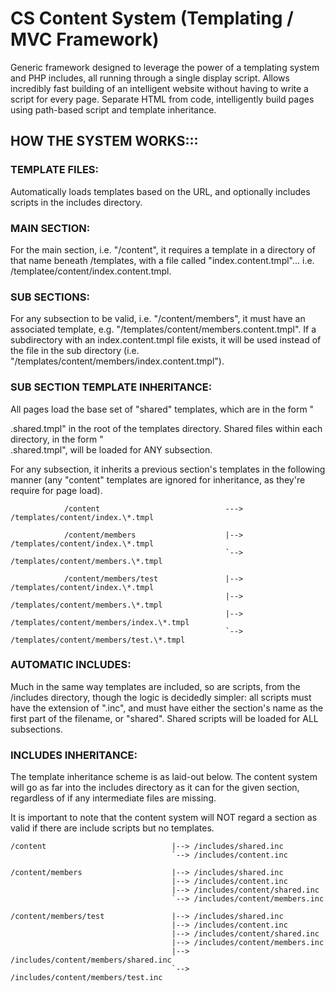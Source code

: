 # CS Content System (Templating / MVC Framework)

Generic framework designed to leverage the power of a templating system and PHP includes, all running through a single display script. Allows incredibly fast building of an intelligent website without having to write a script for every page. Separate HTML from code, intelligently build pages using path-based script and template inheritance.

##  HOW THE SYSTEM WORKS:::


### TEMPLATE FILES:
Automatically loads templates based on the URL, and optionally includes scripts in the includes directory.
 
### MAIN SECTION:

For the main section, i.e. "/content", it requires a template in a directory of that name beneath /templates, with a file called "index.content.tmpl"... i.e. /templatee/content/index.content.tmpl.
 		
### SUB SECTIONS:
 			
For any subsection to be valid, i.e. "/content/members", it must have an associated template, e.g. "/templates/content/members.content.tmpl". If a subdirectory with an index.content.tmpl file exists, it will be used instead of the file in the sub directory (i.e. "/templates/content/members/index.content.tmpl").

### SUB SECTION TEMPLATE INHERITANCE:

All pages load the base set of "shared" templates, which are in the form "<section>.shared.tmpl" in the root of the templates directory.  Shared files within each directory, in the form "<section>.shared.tmpl", will be loaded for ANY subsection.

For any subsection, it inherits a previous section's templates in the following manner (any "content" templates are ignored for inheritance, as they're require for page load).


 				/content							---> /templates/content/index.\*.tmpl
	 
 				/content/members					|--> /templates/content/index.\*.tmpl
 													`--> /templates/content/members.\*.tmpl
	 
 				/content/members/test				|--> /templates/content/index.\*.tmpl
 													|--> /templates/content/members.\*.tmpl
 													|--> /templates/content/members/index.\*.tmpl
 													`--> /templates/content/members/test.\*.tmpl
### AUTOMATIC INCLUDES:

Much in the same way templates are included, so are scripts, from the /includes directory, though the logic is decidedly simpler: all scripts must have the extension of ".inc", and must have either the section's name as the first part of the filename, or "shared".  Shared scripts will be loaded for ALL subsections.
 
### INCLUDES INHERITANCE:

The template inheritance scheme is as laid-out below.  The content system will go as far into the includes directory as it can for the given section, regardless of if any intermediate files are missing.
 
It is important to note that the content system will NOT regard a section as valid if there are include scripts but no templates.
 			
	/content							|--> /includes/shared.inc
										`--> /includes/content.inc

	/content/members					|--> /includes/shared.inc
 										|--> /includes/content.inc
 										|--> /includes/content/shared.inc
 										`--> /includes/content/members.inc
 
 	/content/members/test				|--> /includes/shared.inc
 										|--> /includes/content.inc
 										|--> /includes/content/shared.inc
 										|--> /includes/content/members.inc
 										|--> /includes/content/members/shared.inc
 										`--> /includes/content/members/test.inc

